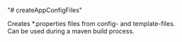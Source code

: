 "# createAppConfigFiles" 

Creates *.properties files from config- and template-files.   
Can be used during a maven build process. 
